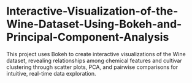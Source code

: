 # Interactive-Visualization-of-the-Wine-Dataset-Using-Bokeh-and-Principal-Component-Analysis
This project uses Bokeh to create interactive visualizations of the Wine dataset, revealing relationships among chemical features and cultivar clustering through scatter plots, PCA, and pairwise comparisons for intuitive, real-time data exploration.
